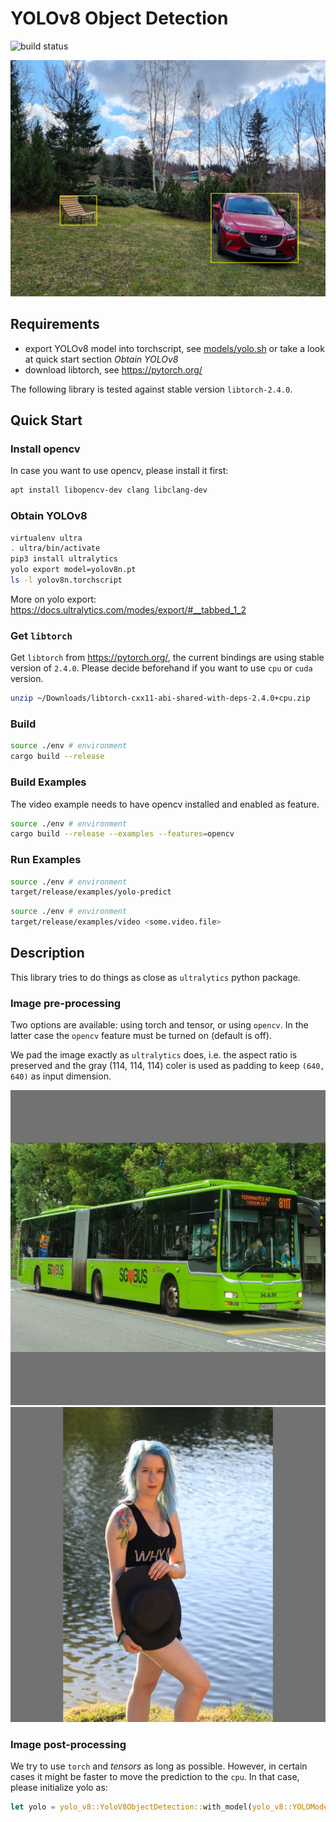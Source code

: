 # YOLOv8 Object Detection
![build status](https://github.com/mixaal/YOLOv8-rs/actions/workflows/rust.yml/badge.svg)


![result](images/result.jpg)

## Requirements

* export YOLOv8 model into torchscript, see [models/yolo.sh](models/yolo.sh) or take a look at quick start section  _Obtain YOLOv8_
* download libtorch, see https://pytorch.org/

The following library is tested against stable version `libtorch-2.4.0`. 

## Quick Start

### Install opencv

In case you want to use opencv, please install it first:

```bash
apt install libopencv-dev clang libclang-dev
```



### Obtain YOLOv8

```bash
virtualenv ultra
. ultra/bin/activate
pip3 install ultralytics
yolo export model=yolov8n.pt
ls -l yolov8n.torchscript
```

More on yolo export: https://docs.ultralytics.com/modes/export/#__tabbed_1_2


### Get `libtorch`

Get `libtorch` from https://pytorch.org/, the current bindings are using stable version of `2.4.0`. Please decide beforehand if you want to use `cpu` or `cuda` version.
```bash
unzip ~/Downloads/libtorch-cxx11-abi-shared-with-deps-2.4.0+cpu.zip
```

### Build

```bash
source ./env # environment
cargo build --release
```

### Build Examples

The video example needs to have opencv installed and enabled as feature.

```bash
source ./env # environment
cargo build --release --examples --features=opencv
```

### Run Examples

```bash
source ./env # environment
target/release/examples/yolo-predict
```

```bash
source ./env # environment
target/release/examples/video <some.video.file>
```

## Description

This library tries to do things as close as `ultralytics` python package.

### Image pre-processing

Two options are available: using torch and tensor, or using `opencv`. In the latter case the `opencv` feature must be turned on (default is off).

We pad the image exactly as `ultralytics` does, i.e. the aspect ratio is preserved and the gray (114, 114, 114) coler
is used as padding to keep `(640, 640)` as input dimension.


![bus-padded](images/bus_padded.jpg)
![katri-padded](images/katri_padded.jpg)

### Image post-processing

We try to use `torch` and _tensors_ as long as possible. However, in certain cases it might be faster to move the prediction to the `cpu`. In that case, please initialize yolo as:

```rust
let yolo = yolo_v8::YoloV8ObjectDetection::with_model(yolo_v8::YOLOModel::Nano).post_process_on_cpu();
```